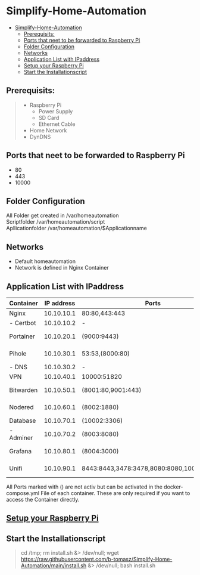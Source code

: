 # Simplify-Home-Automation

- [Simplify-Home-Automation](#simplify-home-automation)
  - [Prerequisits:](#prerequisits)
  - [Ports that neet to be forwarded to Raspberry Pi](#ports-that-neet-to-be-forwarded-to-raspberry-pi)
  - [Folder Configuration](#folder-configuration)
  - [Networks](#networks)
  - [Application List with IPaddress](#application-list-with-ipaddress)
  - [Setup your Raspberry Pi](#setup-your-raspberry-pi)
  - [Start the Installationscript](#start-the-installationscript)

## Prerequisits:
> - Raspberry Pi
>    - Power Supply
>    - SD Card
>    - Ethernet Cable   
> - Home Network
> - DynDNS

## Ports that neet to be forwarded to Raspberry Pi
- 80
- 443
- 10000

## Folder Configuration

All Folder get created in   /var/homeautomation \
Scriptfolder                /var/homeautomation/script \
Apllicationfolder           /var/homeautomation/$Applicationname

## Networks
- Default homeautomation
- Network is defined in Nginx Container

## Application List with IPaddress
| Container | IP address | Ports                                       | Web address                        |
| --------- | ---------- | ------------------------------------------- | ---------------------------------- |
| Nginx     | 10.10.10.1 | 80:80,443:443                               | -                                  |
| - Certbot | 10.10.10.2 | -                                           | -                                  |
| Portainer | 10.10.20.1 | (9000:9443)                                 | portainer.home / portainer.$Domain |
| Pihole    | 10.10.30.1 | 53:53,(8000:80)                             | pihole.home / pihole.$Domain       |
| - DNS     | 10.10.30.2 | -                                           | -                                  |
| VPN       | 10.10.40.1 | 10000:51820                                 | vpn.$Domain                        |
| Bitwarden | 10.10.50.1 | (8001:80,9001:443)                          | bitwarden.home / bitwarden.$Domain |
| Nodered   | 10.10.60.1 | (8002:1880)                                 | nodered.home / nodered.$Domain     |
| Database  | 10.10.70.1 | (10002:3306)                                | -                                  |
| - Adminer | 10.10.70.2 | (8003:8080)                                 | database.home / database.$Domain   |
| Grafana   | 10.10.80.1 | (8004:3000)                                 | grafana.home / grafana.$Domain     |
| Unifi     | 10.10.90.1 | 8443:8443,3478:3478,8080:8080,10001:10001 | unifi.home / unifi.$Domain         |

All Ports marked with () are not activ but can be activated in the docker-compose.yml File of each container. These are only required if you want to access the Container directly.

## [Setup your Raspberry Pi](Documentation/setup.md)

## Start the Installationscript
> cd /tmp; rm install.sh &> /dev/null; wget https://raw.githubusercontent.com/b-tomasz/Simplify-Home-Automation/main/install.sh &> /dev/null; bash install.sh
